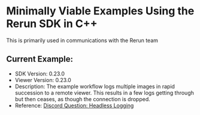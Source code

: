 # Minimally Viable Examples Using the Rerun SDK in C++

This is primarily used in communications with the Rerun team

## Current Example:

- SDK Version: 0.23.0
- Viewer Version: 0.23.0
- Description: The example workflow logs multiple images in rapid succession to
    a remote viewer.  This results in a few logs getting through but then ceases,
    as though the connection is dropped.
- Reference: [Discord Question: Headless Logging](https://discord.com/channels/1062300748202921994/1364955449602084874)
